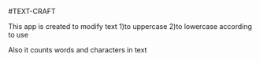 #TEXT-CRAFT

This app is created to modify text
1)to uppercase
2)to lowercase
according to use

Also it counts words and characters in text
